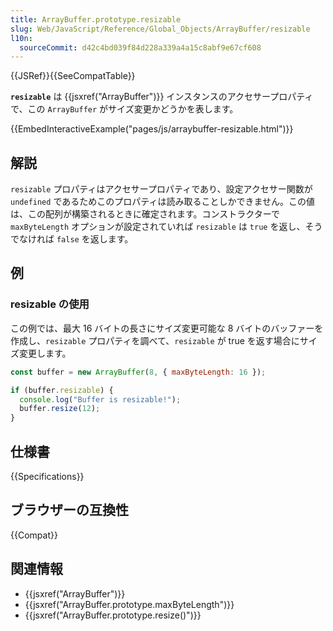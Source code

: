 ```yaml
---
title: ArrayBuffer.prototype.resizable
slug: Web/JavaScript/Reference/Global_Objects/ArrayBuffer/resizable
l10n:
  sourceCommit: d42c4bd039f84d228a339a4a15c8abf9e67cf608
---
```


{{JSRef}}{{SeeCompatTable}}

**`resizable`** は {{jsxref("ArrayBuffer")}} インスタンスのアクセサープロパティで、この `ArrayBuffer` がサイズ変更かどうかを表します。

{{EmbedInteractiveExample("pages/js/arraybuffer-resizable.html")}}

## 解説

`resizable` プロパティはアクセサープロパティであり、設定アクセサー関数が `undefined` であるためこのプロパティは読み取ることしかできません。この値は、この配列が構築されるときに確定されます。コンストラクターで `maxByteLength` オプションが設定されていれば `resizable` は `true` を返し、そうでなければ `false` を返します。

## 例

### resizable の使用

この例では、最大 16 バイトの長さにサイズ変更可能な 8 バイトのバッファーを作成し、`resizable` プロパティを調べて、`resizable` が true を返す場合にサイズ変更します。

```js
const buffer = new ArrayBuffer(8, { maxByteLength: 16 });

if (buffer.resizable) {
  console.log("Buffer is resizable!");
  buffer.resize(12);
}
```

## 仕様書

{{Specifications}}

## ブラウザーの互換性

{{Compat}}

## 関連情報

- {{jsxref("ArrayBuffer")}}
- {{jsxref("ArrayBuffer.prototype.maxByteLength")}}
- {{jsxref("ArrayBuffer.prototype.resize()")}}
